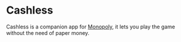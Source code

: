 # Cashless

Cashless is a companion app for [Monopoly][monopoly], it lets you play the game
without the need of paper money.

[monopoly]: https://en.wikipedia.org/wiki/Monopoly_(game)
